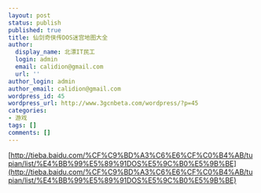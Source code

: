 ```yaml
---
layout: post
status: publish
published: true
title: 仙剑奇侠传DOS迷宫地图大全
author:
  display_name: 北漂IT民工
  login: admin
  email: calidion@gmail.com
  url: ''
author_login: admin
author_email: calidion@gmail.com
wordpress_id: 45
wordpress_url: http://www.3gcnbeta.com/wordpress/?p=45
categories:
- 游戏
tags: []
comments: []
---
```

[http://tieba.baidu.com/%CF%C9%BD%A3%C6%E6%CF%C0%B4%AB/tupian/list/%E4%BB%99%E5%89%91DOS%E5%9C%B0%E5%9B%BE](http://tieba.baidu.com/%CF%C9%BD%A3%C6%E6%CF%C0%B4%AB/tupian/list/%E4%BB%99%E5%89%91DOS%E5%9C%B0%E5%9B%BE)